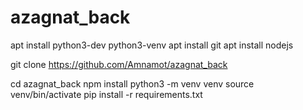 # azagnat_back

apt install python3-dev python3-venv
apt install git
apt install nodejs

git clone https://github.com/Amnamot/azagnat_back

cd azagnat_back
npm install
python3 -m venv venv
source venv/bin/activate
pip install -r requirements.txt


